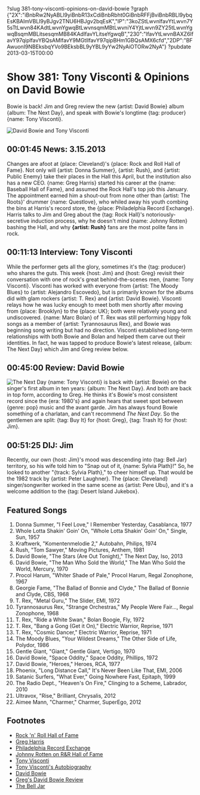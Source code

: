 ?slug 381-tony-visconti-opinions-on-david-bowie
?graph {"2X":"iBnbRw2NyABLl9yiBnbR13xCdiBnbRbht0GiBnbRFFjBviBnbRBLl9ybqEsKBAImVBLl9yBJgv2TNU6HBJgv2bqEsK","IP":"3koZStLwvnlfavYtLwvn7Y5sTtLwvn84KAdtLwvnYgwqBtLwvnsqmMBtLwvniY4YjtLwvn9ZY25tLwvnYgwqBsqmMBLitsesqmMB84KAdlfavYLitseYgwqB","230":"lfavYtLwvnBAXZ6lfavY97qiplfavYBQsAMlfavY9MGtllfavY97qipBHm1GBQsAMX6cfd","2DP":"BFAwuonI9NBEksbqYVo9BEksbBL9yYBL9yYw2NyAiOTORw2NyA"}
?pubdate 2013-03-15T00:00

# Show 381: Tony Visconti & Opinions on David Bowie
Bowie is back! Jim and Greg review the new {artist: David Bowie} album {album: The Next Day}, and speak with Bowie's longtime {tag: producer} {name: Tony Visconti}.

![David Bowie and Tony Visconti](//static.soundopinions.org/images/2013/visconti.jpg)

## 00:01:45 News: 3.15.2013
Changes are afoot at {place: Cleveland}'s {place: Rock and Roll Hall of Fame}. Not only will {artist: Donna Summer}, {artist: Rush}, and {artist: Public Enemy} take their places in the Hall this April, but the institution also has a new CEO. {name: Greg Harris} started his career at the {name: Baseball Hall of Fame}, and assumed the Rock Hall's top job this January. The appointment earned him a shout-out from none other than {artist: The Roots}' drummer {name: Questlove}, who whiled away his youth combing the bins at Harris's record store, the {place: Philadelphia Record Exchange}. Harris talks to Jim and Greg about the {tag: Rock Hall}'s notoriously-secretive induction process, why he doesn't mind {name: Johnny Rotten} bashing the Hall, and why **{artist: Rush}** fans are the most polite fans in rock.

## 00:11:13 Interview: Tony Visconti
While the performer gets all the glory, sometimes it's the {tag: producer} who shares the guts. This week {host: Jim} and {host: Greg} revisit their conversation with one of rock's great behind-the-scenes men, {name: Tony Visconti}. Visconti has worked with everyone from {artist: The Moody Blues} to {artist: Alejandro Escovedo}, but is primarily known for the albums did with glam rockers {artist: T. Rex} and {artist: David Bowie}. Visconti relays how he was lucky enough to meet both men shortly after moving from {place: Brooklyn} to the {place: UK}; both were relatively young and undiscovered. {name: Marc Bolan} of T. Rex was still performing hippy folk songs as a member of {artist: Tyrannosaurus Rex}, and Bowie was beginning song writing but had no direction. Visconti established long-term relationships with both Bowie and Bolan and helped them carve out their identities. In fact, he was tapped to produce Bowie's latest release, {album: The Next Day} which Jim and Greg review below. 

## 00:45:00 Review: David Bowie
![The Next Day](//static.soundopinions.org/assets/381/2300.png "551695/590825692")
{name: Tony Visconti} is back with {artist: Bowie} on the singer's first album in ten years: {album: The Next Day}. And both are back in top form, according to Greg. He thinks it's Bowie's most consistent record since the {era: 1980's} and again hears that sweet spot between {genre: pop} music and the avant garde. Jim has always found Bowie something of a charlatan, and can't recommend *The Next Day*. So the gentlemen are split: {tag: Buy It} for {host: Greg}, {tag: Trash It} for {host: Jim}.

## 00:51:25 DIJ: Jim
Recently, our own {host: Jim}'s mood was descending into {tag: Bell Jar} territory, so his wife told him to "Snap out of it, {name: Sylvia Plath}!" So, he looked to another "{track: Sylvia Plath}," to cheer himself up. That would be the 1982 track by {artist: Peter Laughner}. The {place: Cleveland} singer/songwriter worked in the same scene as {artist: Pere Ubu}, and it's a welcome addition to the {tag: Desert Island Jukebox}. 


## Featured Songs
1. Donna Summer, "I Feel Love," I Remember Yesterday, Casablanca, 1977
2. Whole Lotta Shakin' Goin' On, "Whole Lotta Shakin' Goin' On," Single, Sun, 1957
3. Kraftwerk, "Komentenmelodie 2," Autobahn, Philips, 1974
4. Rush, "Tom Sawyer," Moving Pictures, Anthem, 1981
5. David Bowie, "The Stars (Are Out Tonight)," The Next Day, Iso, 2013
6. David Bowie, "The Man Who Sold the World," The Man Who Sold the World, Mercury, 1970
7. Procol Harum, "Whiter Shade of Pale," Procol Harum, Regal Zonophone, 1967
8. Georgie Fame, "The Ballad of Bonnie and Clyde," The Ballad of Bonnie and Clyde, CBS, 1968
9. T. Rex, "Metal Guru," The Slider, EMI, 1972
10. Tyrannosaurus Rex, "Strange Orchestras," My People Were Fair..., Regal Zonophone, 1968
11. T. Rex, "Ride a White Swan," Bolan Boogie, Fly, 1972
12. T. Rex, "Bang a Gong (Get it On)," Electric Warrior, Reprise, 1971
13. T. Rex, "Cosmic Dancer," Electric Warrior, Reprise, 1971
14. The Moody Blues, "Your Wildest Dreams," The Other Side of Life, Polydor, 1986
15. Gentle Giant, "Giant," Gentle Giant, Vertigo, 1970
16. David Bowie, "Space Oddity," Space Oddity, Phillips, 1972
17. David Bowie, "Heroes," Heroes, RCA, 1977
18. Phoenix, "Long Distance Call," It's Never Been Like That, EMI, 2006
19. Satanic Surfers, "What Ever," Going Nowhere Fast, Epitaph, 1999
20. The Radio Dept., "Heaven's On Fire," Clinging to a Scheme, Labrador, 2010
21. Ultravox, "Rise," Brilliant, Chrysalis, 2012
22. Aimee Mann, "Charmer," Charmer, SuperEgo, 2012

## Footnotes
- [Rock 'n' Roll Hall of Fame](http://www.rockhall.com/)
- [Greg Harris](http://www.cleveland.com/popmusic/index.ssf/2012/12/rock_hall_names_greg_harris_ne.html)
- [Philadelphia Record Exchange](http://www.philarecx.com/)
- [Johnny Rotten on R&R Hall of Fame](http://www.lettersofnote.com/2010/09/rock-and-roll-hall-of-fame-is-piss.html)
- [Tony Visconti](http://www.jdmanagement.com/tonyvisconti/)
- [Tony Visconti's Autobiography](http://www.amazon.co.uk/Tony-Visconti-Autobiography-Bowie-Brooklyn/dp/0007229445)
- [David Bowie](http://www.davidbowie.com/)
- [Greg's David Bowie Review](http://articles.chicagotribune.com/2013-03-07/entertainment/chi-david-bowie-album-review-20130307_1_david-bowie-album-review-tony-visconti)
- [The Bell Jar](http://www.goodreads.com/book/show/6514.The_Bell_Jar)
